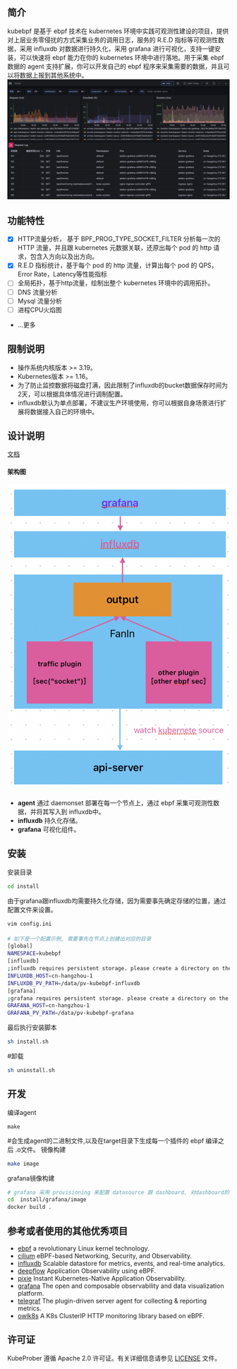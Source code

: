 ## 简介
kubebpf 是基于 ebpf 技术在 kubernetes 环境中实践可观测性建设的项目，提供对上层业务零侵扰的方式采集业务的调用日志，服务的 R.E.D 指标等可观测性数据，采用 influxdb 对数据进行持久化，采用 grafana 进行可视化，支持一键安装，可以快速将 ebpf 能力在你的 kubernetes 环境中进行落地。用于采集 ebpf 数据的 agent 支持扩展，你可以开发自己的 ebpf 程序来采集需要的数据，并且可以将数据上报到其他系统中。
![Dashboard](./docs/assets/dashboard.png)
## 功能特性
- [x] HTTP流量分析， 基于 BPF_PROG_TYPE_SOCKET_FILTER 分析每一次的 HTTP 流量，并且跟 kubernetes 元数据关联，还原出每个 pod 的 http 请求，包含入方向以及出方向。
- [x] R.E.D 指标统计，基于每个 pod 的 http 流量，计算出每个 pod 的 QPS，Error Rate，Latency等性能指标
- [ ] 全局拓扑，基于http流量，绘制出整个 kubernetes 环境中的调用拓扑。
- [ ] DNS 流量分析
- [ ] Mysql 流量分析
- [ ] 进程CPU火焰图
- ...更多
## 限制说明
- 操作系统内核版本 >= 3.19。
- Kubernetes版本 >= 1.16。
- 为了防止监控数据将磁盘打满，因此限制了influxdb的bucket数据保存时间为2天，可以根据具体情况进行调制配置。
- influxdb默认为单点部署，不建议生产环境使用，你可以根据自身场景进行扩展将数据接入自己的环境中。
## 设计说明
[文档](./docs/design.md)
#### 架构图
![Architecture](./docs/assets/architecture.png)
- **agent**  通过 daemonset 部署在每一个节点上，通过 ebpf 采集可观测性数据，并将其写入到 influxdb中。
- **influxdb** 持久化存储。
- **grafana** 可视化组件。
## 安装
安装目录
``` bash
cd install
```
由于grafana跟influxdb均需要持久化存储，因为需要事先确定存储的位置，通过配置文件来设置。
``` bash
vim config.ini

# 如下是一个配置示例, 需要事先在节点上创建出对应的目录
[global]
NAMESPACE=kubebpf
[influxdb]
;influxdb requires persistent storage. please create a directory on the node
INFLUXDB_HOST=cn-hangzhou-1
INFLUXDB_PV_PATH=/data/pv-kubebpf-influxdb
[grafana]
;grafana requires persistent storage. please create a directory on the node
GRAFANA_HOST=cn-hangzhou-1
GRAFANA_PV_PATH=/data/pv-kubebpf-grafana
```
最后执行安装脚本
``` bash
sh install.sh
```
#卸载
``` bash
sh uninstall.sh
```
## 开发
编译agent
```
make
```
#会生成agent的二进制文件,以及在target目录下生成每一个插件的 ebpf 编译之后 .o文件。
镜像构建
```bash
make image
```
grafana镜像构建
``` bash
# grafana 采用 provisioning 来配置 datasource 跟 dashboard, 对dashboard的修改需要重新构建grafana镜像。
cd  install/grafana/image
docker build .
```
## 参考或者使用的其他优秀项目
- [ebpf](https://ebpf.io/) a revolutionary Linux kernel technology.
- [cilium](https://github.com/cilium/cilium) eBPF-based Networking, Security, and Observability.
- [influxdb](https://github.com/influxdata/influxdb) Scalable datastore for metrics, events, and real-time analytics.
- [deepflow](https://github.com/deepflowio/deepflow) Application Observability using eBPF.
- [pixie](https://github.com/pixie-io/pixie) Instant Kubernetes-Native Application Observability.
- [grafana](https://github.com/grafana/grafana) The open and composable observability and data visualization platform.
- [telegraf](https://github.com/influxdata/telegraf) The plugin-driven server agent for collecting & reporting metrics.
- [owlk8s](https://github.com/est357/owlk8s) A K8s ClusterIP HTTP monitoring library based on eBPF.
## 许可证
KubeProber 遵循 Apache 2.0 许可证。有关详细信息请参见 [LICENSE](LICENSE) 文件。